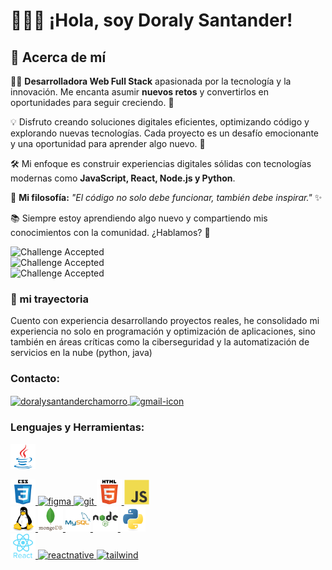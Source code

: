 # 👋👩‍💻 ¡Hola, soy Doraly Santander!
## 🚀 Acerca de mí  

👩‍💻 **Desarrolladora Web Full Stack** apasionada por la tecnología y la innovación. Me encanta asumir **nuevos retos** y convertirlos en oportunidades para seguir creciendo. 🌱  

💡 Disfruto creando soluciones digitales eficientes, optimizando código y explorando nuevas tecnologías. Cada proyecto es un desafío emocionante y una oportunidad para aprender algo nuevo. 🎯  

🛠️ Mi enfoque es construir experiencias digitales sólidas con tecnologías modernas como **JavaScript, React, Node.js y Python**.  

📌 **Mi filosofía:** _"El código no solo debe funcionar, también debe inspirar."_ ✨  

📚 Siempre estoy aprendiendo algo nuevo y compartiendo mis conocimientos con la comunidad. ¿Hablamos? 🚀  

![Challenge Accepted](https://img.shields.io/badge/Reto-Aceptado-brightgreen?style=for-the-badge&logo=github)  
![Challenge Accepted](https://img.shields.io/badge/Reto-Aceptado-brightgreen?style=for-the-badge&logo=github)  
![Challenge Accepted](https://img.shields.io/badge/Reto-Aceptado-brightgreen?style=for-the-badge&logo=github) 

<h3 align="left">🚀 mi trayectoria </h3>
Cuento con experiencia desarrollando proyectos reales, he consolidado mi experiencia no solo en programación y optimización de aplicaciones, sino también en áreas críticas como la ciberseguridad y la automatización de servicios en la nube (python, java)

<h3 align="left">Contacto:</h3>

<p align="left">
  <a href="https://www.linkedin.com/in/ldoralysantanderch" target="_blank">
    <img align="center" src="https://raw.githubusercontent.com/rahuldkjain/github-profile-readme-generator/master/src/images/icons/Social/linked-in-alt.svg" alt="doralysantanderchamorro" height="30" width="40" />
  </a>
  <a href="mailto:doralysantander0@gmail.com" target="_blank">
    <img align="center" src="https://upload.wikimedia.org/wikipedia/commons/4/4e/Gmail_Icon.png" alt="gmail-icon" height="30" width="30" />
  </a>
</p>

<h3 align="left">Lenguajes y Herramientas:</h3>
<a href="https://www.java.com" target="_blank" rel="noreferrer">
    <img src="https://raw.githubusercontent.com/devicons/devicon/master/icons/java/java-original.svg" alt="java" width="40" height="40"/>
  </a> 
  
<p align="left"> <a href="https://www.w3schools.com/css/" target="_blank" rel="noreferrer"> <img src="https://raw.githubusercontent.com/devicons/devicon/master/icons/css3/css3-original-wordmark.svg" alt="css3" width="40" height="40"/> </a> <a href="https://www.figma.com/" target="_blank" rel="noreferrer"> <img src="https://www.vectorlogo.zone/logos/figma/figma-icon.svg" alt="figma" width="40" height="40"/> </a> <a href="https://git-scm.com/" target="_blank" rel="noreferrer"> <img src="https://www.vectorlogo.zone/logos/git-scm/git-scm-icon.svg" alt="git" width="40" height="40"/> </a> <a href="https://www.w3.org/html/" target="_blank" rel="noreferrer"> <img src="https://raw.githubusercontent.com/devicons/devicon/master/icons/html5/html5-original-wordmark.svg" alt="html5" width="40" height="40"/> </a> <a href="https://developer.mozilla.org/en-US/docs/Web/JavaScript" target="_blank" rel="noreferrer"> <img src="https://raw.githubusercontent.com/devicons/devicon/master/icons/javascript/javascript-original.svg" alt="javascript" width="40" height="40"/> </a> <a href="https://www.linux.org/" target="_blank" rel="noreferrer"> <br><img src="https://raw.githubusercontent.com/devicons/devicon/master/icons/linux/linux-original.svg" alt="linux" width="40" height="40"/> </a> <a href="https://www.mongodb.com/" target="_blank" rel="noreferrer"> <img src="https://raw.githubusercontent.com/devicons/devicon/master/icons/mongodb/mongodb-original-wordmark.svg" alt="mongodb" width="40" height="40"/> </a> <a href="https://www.mysql.com/" target="_blank" rel="noreferrer"> <img src="https://raw.githubusercontent.com/devicons/devicon/master/icons/mysql/mysql-original-wordmark.svg" alt="mysql" width="40" height="40"/> </a> <a href="https://nodejs.org" target="_blank" rel="noreferrer"> <img src="https://raw.githubusercontent.com/devicons/devicon/master/icons/nodejs/nodejs-original-wordmark.svg" alt="nodejs" width="40" height="40"/> </a> <a href="https://www.python.org" target="_blank" rel="noreferrer"> <img src="https://raw.githubusercontent.com/devicons/devicon/master/icons/python/python-original.svg" alt="python" width="40" height="40"/> </a> <a href="https://reactjs.org/" target="_blank" rel="noreferrer"><br><img src="https://raw.githubusercontent.com/devicons/devicon/master/icons/react/react-original-wordmark.svg" alt="react" width="40" height="40"/> </a> <a href="https://reactnative.dev/" target="_blank" rel="noreferrer"> <img src="https://reactnative.dev/img/header_logo.svg" alt="reactnative" width="40" height="40"/> </a> <a href="https://tailwindcss.com/" target="_blank" rel="noreferrer"> 
<img src="https://www.vectorlogo.zone/logos/tailwindcss/tailwindcss-icon.svg" alt="tailwind" width="40" height="40"/> </a> </p>

